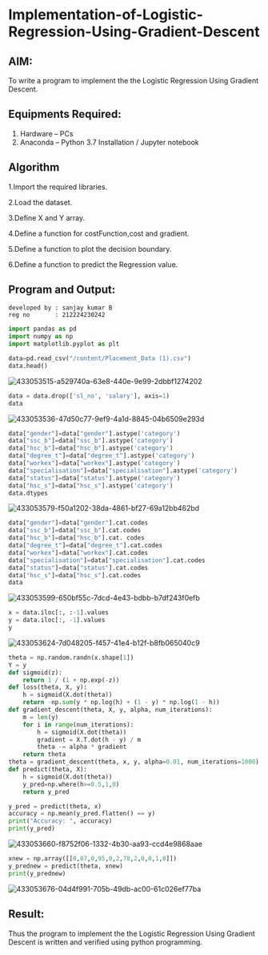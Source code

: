 # Implementation-of-Logistic-Regression-Using-Gradient-Descent

## AIM:
To write a program to implement the the Logistic Regression Using Gradient Descent.

## Equipments Required:
1. Hardware – PCs
2. Anaconda – Python 3.7 Installation / Jupyter notebook

## Algorithm
1.Import the required libraries.

2.Load the dataset.

3.Define X and Y array.

4.Define a function for costFunction,cost and gradient.

5.Define a function to plot the decision boundary.

6.Define a function to predict the Regression value.

## Program and Output:
```
developed by : sanjay kumar B
reg no       : 212224230242
```
```python
import pandas as pd 
import numpy as np 
import matplotlib.pyplot as plt

data=pd.read_csv("/content/Placement_Data (1).csv")
data.head()
```
![433053515-a529740a-63e8-440e-9e99-2dbbf1274202](https://github.com/user-attachments/assets/2a70578e-a2bb-41b7-987e-d934c0c823e8)
```python
data = data.drop(['sl_no', 'salary'], axis=1)
data
```
![433053536-47d50c77-9ef9-4a1d-8845-04b6509e293d](https://github.com/user-attachments/assets/af347f31-6e2b-4edf-a60f-357a39b858fc)

```python
data["gender"]=data["gender"].astype('category') 
data["ssc_b"]=data["ssc_b"].astype('category') 
data["hsc_b"]=data["hsc_b"].astype('category') 
data["degree_t"]=data["degree_t"].astype('category') 
data["workex"]=data["workex"].astype('category') 
data["specialisation"]=data["specialisation"].astype('category') 
data["status"]=data["status"].astype('category') 
data["hsc_s"]=data["hsc_s"].astype('category') 
data.dtypes
```
![433053579-f50a1202-38da-4861-bf27-69a12bb462bd](https://github.com/user-attachments/assets/7ce2a409-8b62-4c72-b9d0-2b1b62fd80d1)
```python
data["gender"]=data["gender"].cat.codes 
data["ssc_b"]=data["ssc_b"].cat.codes 
data["hsc_b"]=data["hsc_b"].cat. codes
data["degree_t"]=data["degree_t"].cat.codes 
data["workex"]=data["workex"].cat.codes 
data["specialisation"]=data["specialisation"].cat.codes 
data["status"]=data["status"].cat.codes 
data["hsc_s"]=data["hsc_s"].cat.codes 
data
```
![433053599-650bf55c-7dcd-4e43-bdbb-b7df243f0efb](https://github.com/user-attachments/assets/7cb25b08-041e-4917-bd60-212610c97e4e)
```python
x = data.iloc[:, :-1].values 
y = data.iloc[:, -1].values 
y
```
![433053624-7d048205-f457-41e4-b12f-b8fb065040c9](https://github.com/user-attachments/assets/0e3fb59c-bab4-4ef2-9f31-37f50805dee7)
```python
theta = np.random.randn(x.shape[1]) 
Y = y
def sigmoid(z): 
    return 1 / (1 + np.exp(-z))
def loss(theta, X, y): 
    h = sigmoid(X.dot(theta))
    return -np.sum(y * np.log(h) + (1 - y) * np.log(1 - h))
def gradient_descent(theta, X, y, alpha, num_iterations): 
    m = len(y)
    for i in range(num_iterations): 
        h = sigmoid(X.dot(theta)) 
        gradient = X.T.dot(h - y) / m 
        theta -= alpha * gradient 
    return theta
theta = gradient_descent(theta, x, y, alpha=0.01, num_iterations=1000)
def predict(theta, X): 
    h = sigmoid(X.dot(theta)) 
    y_pred=np.where(h>=0.5,1,0) 
    return y_pred

y_pred = predict(theta, x) 
accuracy = np.mean(y_pred.flatten() == y)
print("Accuracy: ", accuracy) 
print(y_pred)
```
![433053660-f8752f06-1332-4b30-aa93-ccd4e9868aae](https://github.com/user-attachments/assets/bf4560eb-fba5-4cad-ab24-203156005520)
```python
xnew = np.array([[0,87,0,95,0,2,78,2,0,0,1,0]]) 
y_prednew = predict(theta, xnew) 
print(y_prednew)
```
![433053676-04d4f991-705b-49db-ac00-61c026ef77ba](https://github.com/user-attachments/assets/dd89e227-3983-4599-bbe0-4d565e7d0c21)


## Result:
Thus the program to implement the the Logistic Regression Using Gradient Descent is written and verified using python programming.
